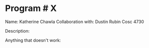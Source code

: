 # Program # X
Name:  Katherine Chawla
Collaboration with: Dustin Rubin
Cosc 4730

Description:  

Anything that doesn't work:


